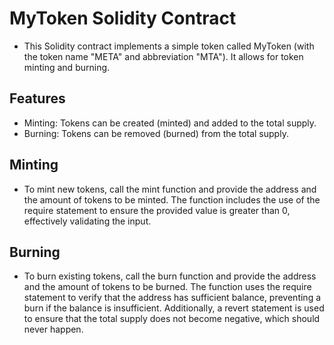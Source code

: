 # MyToken Solidity Contract
* This Solidity contract implements a simple token called MyToken (with the token name "META" and abbreviation "MTA"). It allows for token minting and burning.

## Features
* Minting: Tokens can be created (minted) and added to the total supply.
* Burning: Tokens can be removed (burned) from the total supply.

## Minting
* To mint new tokens, call the mint function and provide the address and the amount of tokens to be minted. The function includes the use of the require statement to ensure the provided value is greater than 0, effectively validating the input.

## Burning
* To burn existing tokens, call the burn function and provide the address and the amount of tokens to be burned. The function uses the require statement to verify that the address has sufficient balance, preventing a burn if the balance is insufficient. Additionally, a revert statement is used to ensure that the total supply does not become negative, which should never happen.
